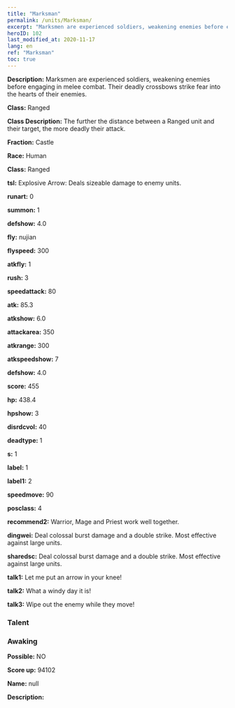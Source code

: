 ```yaml
---
title: "Marksman"
permalink: /units/Marksman/
excerpt: "Marksmen are experienced soldiers, weakening enemies before engaging in melee combat. Their deadly crossbows strike fear into the hearts of their enemies."
heroID: 102
last_modified_at: 2020-11-17
lang: en
ref: "Marksman"
toc: true
---
```

 **Description:** Marksmen are experienced soldiers, weakening enemies before engaging in melee combat. Their deadly crossbows strike fear into the hearts of their enemies.

 **Class:** Ranged

 **Class Description:** The further the distance between a Ranged unit and their target, the more deadly their attack.

 **Fraction:** Castle

 **Race:** Human

 **Class:** Ranged

 **tsl:** Explosive Arrow: Deals sizeable damage to enemy units.

 **runart:** 0

 **summon:** 1

 **defshow:** 4.0

 **fly:** nujian

 **flyspeed:** 300

 **atkfly:** 1

 **rush:** 3

 **speedattack:** 80

 **atk:** 85.3

 **atkshow:** 6.0

 **attackarea:** 350

 **atkrange:** 300

 **atkspeedshow:** 7

 **defshow:** 4.0

 **score:** 455

 **hp:** 438.4

 **hpshow:** 3

 **disrdcvol:** 40

 **deadtype:** 1

 **s:** 1

 **label:** 1

 **label1:** 2

 **speedmove:** 90

 **posclass:** 4

 **recommend2:** Warrior, Mage and Priest work well together. 

 **dingwei:** Deal colossal burst damage and a double strike. Most effective against large units.

 **sharedsc:** Deal colossal burst damage and a double strike. Most effective against large units.

 **talk1:** Let me put an arrow in your knee!

 **talk2:** What a windy day it is!

 **talk3:** Wipe out the enemy while they move!

### Talent
### Awaking
 **Possible:** NO

 **Score up:** 94102

 **Name:** null

 **Description:** 

